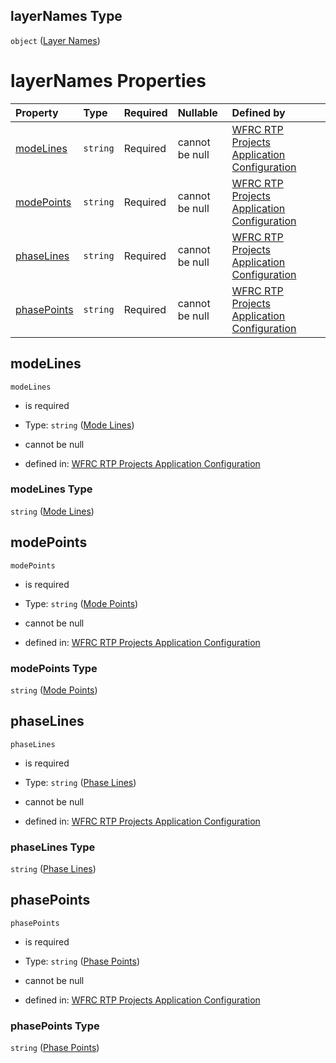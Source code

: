 ## layerNames Type

`object` ([Layer Names](config-properties-filter-widget-configuration-properties-layer-names.md))

# layerNames Properties

| Property                    | Type     | Required | Nullable       | Defined by                                                                                                                                                                                                                                                                |
| :-------------------------- | :------- | :------- | :------------- | :------------------------------------------------------------------------------------------------------------------------------------------------------------------------------------------------------------------------------------------------------------------------ |
| [modeLines](#modelines)     | `string` | Required | cannot be null | [WFRC RTP Projects Application Configuration](config-properties-filter-widget-configuration-properties-layer-names-properties-mode-lines.md "https://wfrc.org/rtp-2023-adopted-map/config.schema.json#/properties/filter/properties/layerNames/properties/modeLines")     |
| [modePoints](#modepoints)   | `string` | Required | cannot be null | [WFRC RTP Projects Application Configuration](config-properties-filter-widget-configuration-properties-layer-names-properties-mode-points.md "https://wfrc.org/rtp-2023-adopted-map/config.schema.json#/properties/filter/properties/layerNames/properties/modePoints")   |
| [phaseLines](#phaselines)   | `string` | Required | cannot be null | [WFRC RTP Projects Application Configuration](config-properties-filter-widget-configuration-properties-layer-names-properties-phase-lines.md "https://wfrc.org/rtp-2023-adopted-map/config.schema.json#/properties/filter/properties/layerNames/properties/phaseLines")   |
| [phasePoints](#phasepoints) | `string` | Required | cannot be null | [WFRC RTP Projects Application Configuration](config-properties-filter-widget-configuration-properties-layer-names-properties-phase-points.md "https://wfrc.org/rtp-2023-adopted-map/config.schema.json#/properties/filter/properties/layerNames/properties/phasePoints") |

## modeLines



`modeLines`

* is required

* Type: `string` ([Mode Lines](config-properties-filter-widget-configuration-properties-layer-names-properties-mode-lines.md))

* cannot be null

* defined in: [WFRC RTP Projects Application Configuration](config-properties-filter-widget-configuration-properties-layer-names-properties-mode-lines.md "https://wfrc.org/rtp-2023-adopted-map/config.schema.json#/properties/filter/properties/layerNames/properties/modeLines")

### modeLines Type

`string` ([Mode Lines](config-properties-filter-widget-configuration-properties-layer-names-properties-mode-lines.md))

## modePoints



`modePoints`

* is required

* Type: `string` ([Mode Points](config-properties-filter-widget-configuration-properties-layer-names-properties-mode-points.md))

* cannot be null

* defined in: [WFRC RTP Projects Application Configuration](config-properties-filter-widget-configuration-properties-layer-names-properties-mode-points.md "https://wfrc.org/rtp-2023-adopted-map/config.schema.json#/properties/filter/properties/layerNames/properties/modePoints")

### modePoints Type

`string` ([Mode Points](config-properties-filter-widget-configuration-properties-layer-names-properties-mode-points.md))

## phaseLines



`phaseLines`

* is required

* Type: `string` ([Phase Lines](config-properties-filter-widget-configuration-properties-layer-names-properties-phase-lines.md))

* cannot be null

* defined in: [WFRC RTP Projects Application Configuration](config-properties-filter-widget-configuration-properties-layer-names-properties-phase-lines.md "https://wfrc.org/rtp-2023-adopted-map/config.schema.json#/properties/filter/properties/layerNames/properties/phaseLines")

### phaseLines Type

`string` ([Phase Lines](config-properties-filter-widget-configuration-properties-layer-names-properties-phase-lines.md))

## phasePoints



`phasePoints`

* is required

* Type: `string` ([Phase Points](config-properties-filter-widget-configuration-properties-layer-names-properties-phase-points.md))

* cannot be null

* defined in: [WFRC RTP Projects Application Configuration](config-properties-filter-widget-configuration-properties-layer-names-properties-phase-points.md "https://wfrc.org/rtp-2023-adopted-map/config.schema.json#/properties/filter/properties/layerNames/properties/phasePoints")

### phasePoints Type

`string` ([Phase Points](config-properties-filter-widget-configuration-properties-layer-names-properties-phase-points.md))

